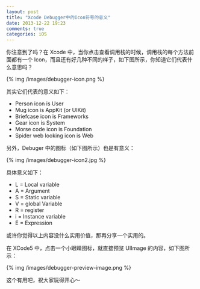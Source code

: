 ```yaml
---
layout: post
title: "Xcode Debugger中的Icon符号的意义"
date: 2013-12-22 19:23
comments: true
categories: iOS
---
```


你注意到了吗？在 Xcode 中，当你点击查看调用栈的时候，调用栈的每个方法前面都有一个 Icon，而且还有好几种不同的样子，如下图所示，你知道它们代表什么意思吗？

{% img /images/debugger-icon.png %}

<!-- more -->

其实它们代表的意义如下：

 * Person icon is User
 * Mug icon is AppKit (or UIKit)
 * Briefcase icon is Frameworks
 * Gear icon is System
 * Morse code icon is Foundation
 * Spider web looking icon is Web

另外，Debuger 中的图标（如下图所示）也是有意义：

{% img /images/debugger-icon2.jpg %}

具体意义如下：

 * L = Local variable
 * A = Argument
 * S = Static variable
 * V = global Variable
 * R = register
 * i = Instance variable
 * E = Expression

或许你觉得以上内容没什么实用价值，那再分享一个实用的。

在 XCode5 中，点击一个小眼睛图标，就直接预览 UIImage 的内容，如下图所示：

{% img /images/debugger-preview-image.png %}

这个有用吧，祝大家玩得开心～


